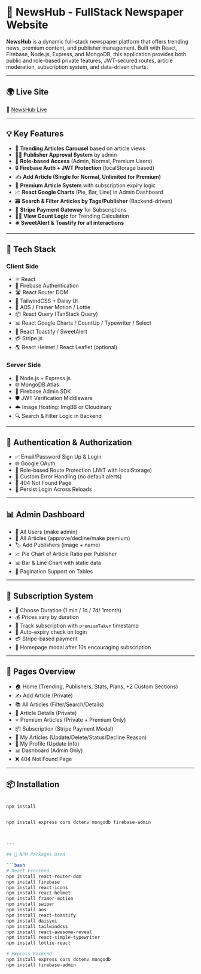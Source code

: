 # 📰 NewsHub - FullStack Newspaper Website

**NewsHub** is a dynamic full-stack newspaper platform that offers trending news, premium content, and publisher management. Built with React, Firebase, Node.js, Express, and MongoDB, this application provides both public and role-based private features, JWT-secured routes, article moderation, subscription system, and data-driven charts.

---

## 🌍 Live Site

🔗 [NewsHub Live](https://news-hub-b11-a12.netlify.app/)

---



## 💡 Key Features

- 📰 **Trending Articles Carousel** based on article views  
- 🧑‍💼 **Publisher Approval System** by admin  
- 👥 **Role-based Access** (Admin, Normal, Premium Users)  
- 🔒 **Firebase Auth + JWT Protection** (localStorage based)  
- ✍️ **Add Article (Single for Normal, Unlimited for Premium)**  
- 🌟 **Premium Article System** with subscription expiry logic  
- 📈 **React Google Charts** (Pie, Bar, Line) in Admin Dashboard  
- 🗃️ **Search & Filter Articles by Tags/Publisher** (Backend-driven)  
- 💸 **Stripe Payment Gateway** for Subscriptions  
- 🕵️‍♂️ **View Count Logic** for Trending Calculation  
- 🛎️ **SweetAlert & Toastify for all interactions**

---

## 🚀 Tech Stack

### Client Side
- ⚛️ React
- 🔐 Firebase Authentication
- 🛣️ React Router DOM
- 💅 TailwindCSS + Daisy UI
- 🎨 AOS / Framer Motion / Lottie
- 📦 React Query (TanStack Query)
- 📊 React Google Charts / CountUp / Typewriter / Select
- 🍞 React Toastify / SweetAlert
- 💳 Stripe.js
- 🌎 React Helmet / React Leaflet (optional)

### Server Side
- 🧰 Node.js + Express.js
- 🌐 MongoDB Atlas
- 🔑 Firebase Admin SDK
- 🛡️ JWT Verification Middleware
- ☁️ Image Hosting: ImgBB or Cloudinary
- 🔍 Search & Filter Logic in Backend

---

## 🔐 Authentication & Authorization

- ✅ Email/Password Sign Up & Login
- 🌐 Google OAuth
- 🔑 Role-based Route Protection (JWT with localStorage)
- 🧾 Custom Error Handling (no default alerts)
- 🚫 404 Not Found Page
- 🔄 Persist Login Across Reloads

---

## 📊 Admin Dashboard

- 👥 All Users (make admin)
- 📄 All Articles (approve/decline/make premium)
- 🏷️ Add Publishers (image + name)
- 📈 Pie Chart of Article Ratio per Publisher
- 📊 Bar & Line Chart with static data
- 📄 Pagination Support on Tables

---

## 🔔 Subscription System

- 🧾 Choose Duration (1 min / 1d / 7d/ 1month)
- 💰 Prices vary by duration
- 🧠 Track subscription with `premiumTaken` timestamp
- 🧼 Auto-expiry check on login
- 💳 Stripe-based payment
- 💬 Homepage modal after 10s encouraging subscription

---

## 📂 Pages Overview

- 🏠 Home (Trending, Publishers, Stats, Plans, +2 Custom Sections)
- ✍️ Add Article (Private)
- 📚 All Articles (Filter/Search/Details)
- 📑 Article Details (Private)
- ⭐ Premium Articles (Private + Premium Only)
- 📦 Subscription (Stripe Payment Modal)
- 📁 My Articles (Update/Delete/Status/Decline Reason)
- 👤 My Profile (Update Info)
- 📊 Dashboard (Admin Only)
- ❌ 404 Not Found Page

---

## 📦 Installation

```bash

npm install


npm install express cors dotenv mongodb firebase-admin



---

## 🧪 NPM Packages Used

```bash
# React Frontend
npm install react-router-dom
npm install firebase
npm install react-icons
npm install react-helmet
npm install framer-motion
npm install swiper
npm install aos
npm install react-toastify
npm install daisyui
npm install tailwindcss
npm install react-awesome-reveal
npm install react-simple-typewriter
npm install lottie-react

# Express Backend
npm install express cors dotenv mongodb
npm install firebase-admin
